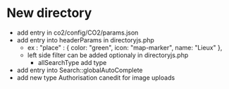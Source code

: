 # New directory 
- add entry in co2/config/CO2/params.json
- add entry into headerParams in directoryjs.php 
	- ex : "place"           : { color: "green",   icon: "map-marker",   name: "Lieux" },
    - left side filter can be added optionaly in directoryjs.php
	   - allSearchType add type
- add entry into Search::globalAutoComplete 
- add new type Authorisation canedit for image uploads
